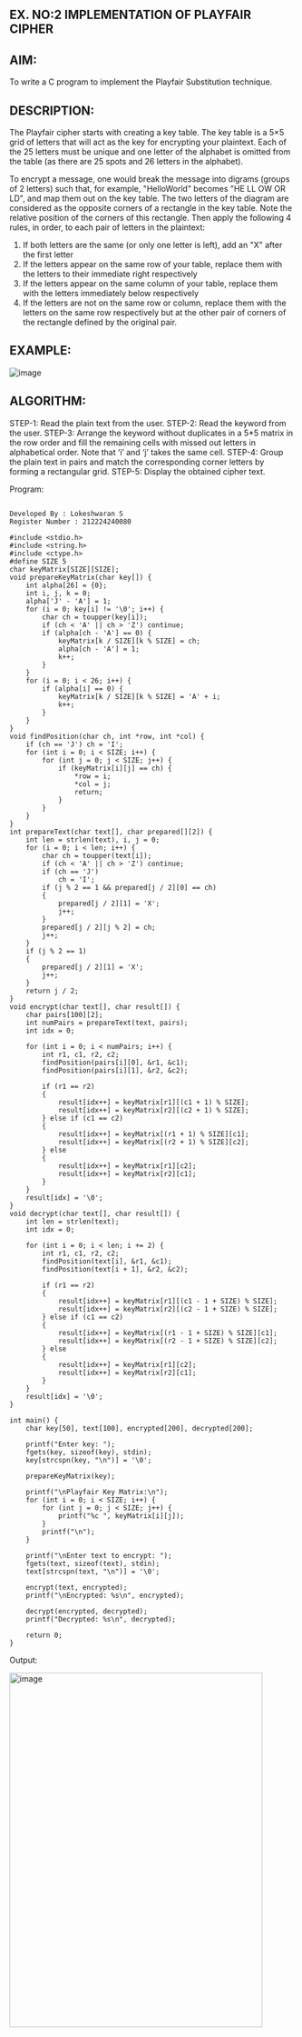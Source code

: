 ## EX. NO:2 IMPLEMENTATION OF PLAYFAIR CIPHER

 

## AIM:
 

 

To write a C program to implement the Playfair Substitution technique.

## DESCRIPTION:

The Playfair cipher starts with creating a key table. The key table is a 5×5 grid of letters that will act as the key for encrypting your plaintext. Each of the 25 letters must be unique and one letter of the alphabet is omitted from the table (as there are 25 spots and 26 letters in the alphabet).

To encrypt a message, one would break the message into digrams (groups of 2 letters) such that, for example, "HelloWorld" becomes "HE LL OW OR LD", and map them out on the key table. The two letters of the diagram are considered as the opposite corners of a rectangle in the key table. Note the relative position of the corners of this rectangle. Then apply the following 4 rules, in order, to each pair of letters in the plaintext:
1.	If both letters are the same (or only one letter is left), add an "X" after the first letter
2.	If the letters appear on the same row of your table, replace them with the letters to their immediate right respectively
3.	If the letters appear on the same column of your table, replace them with the letters immediately below respectively
4.	If the letters are not on the same row or column, replace them with the letters on the same row respectively but at the other pair of corners of the rectangle defined by the original pair.
## EXAMPLE:
![image](https://github.com/Hemamanigandan/EX-NO-2-/assets/149653568/e6858d4f-b122-42ba-acdb-db18ec2e9675)

 

## ALGORITHM:

STEP-1: Read the plain text from the user.
STEP-2: Read the keyword from the user.
STEP-3: Arrange the keyword without duplicates in a 5*5 matrix in the row order and fill the remaining cells with missed out letters in alphabetical order. Note that ‘i’ and ‘j’ takes the same cell.
STEP-4: Group the plain text in pairs and match the corresponding corner letters by forming a rectangular grid.
STEP-5: Display the obtained cipher text.




Program:

```

Developed By : Lokeshwaran S
Register Number : 212224240080

#include <stdio.h>
#include <string.h>
#include <ctype.h>
#define SIZE 5
char keyMatrix[SIZE][SIZE];
void prepareKeyMatrix(char key[]) {
    int alpha[26] = {0}; 
    int i, j, k = 0;
    alpha['J' - 'A'] = 1;
    for (i = 0; key[i] != '\0'; i++) {
        char ch = toupper(key[i]);
        if (ch < 'A' || ch > 'Z') continue;
        if (alpha[ch - 'A'] == 0) {
            keyMatrix[k / SIZE][k % SIZE] = ch;
            alpha[ch - 'A'] = 1;
            k++;
        }
    }
    for (i = 0; i < 26; i++) {
        if (alpha[i] == 0) {
            keyMatrix[k / SIZE][k % SIZE] = 'A' + i;
            k++;
        }
    }
}
void findPosition(char ch, int *row, int *col) {
    if (ch == 'J') ch = 'I'; 
    for (int i = 0; i < SIZE; i++) {
        for (int j = 0; j < SIZE; j++) {
            if (keyMatrix[i][j] == ch) {
                *row = i;
                *col = j;
                return;
            }
        }
    }
}
int prepareText(char text[], char prepared[][2]) {
    int len = strlen(text), i, j = 0;
    for (i = 0; i < len; i++) {
        char ch = toupper(text[i]);
        if (ch < 'A' || ch > 'Z') continue;
        if (ch == 'J') 
            ch = 'I';
        if (j % 2 == 1 && prepared[j / 2][0] == ch) 
        {
            prepared[j / 2][1] = 'X';
            j++;
        }
        prepared[j / 2][j % 2] = ch;
        j++;
    }
    if (j % 2 == 1) 
    {
        prepared[j / 2][1] = 'X';
        j++;
    }
    return j / 2; 
}
void encrypt(char text[], char result[]) {
    char pairs[100][2];
    int numPairs = prepareText(text, pairs);
    int idx = 0;

    for (int i = 0; i < numPairs; i++) {
        int r1, c1, r2, c2;
        findPosition(pairs[i][0], &r1, &c1);
        findPosition(pairs[i][1], &r2, &c2);

        if (r1 == r2) 
        {
            result[idx++] = keyMatrix[r1][(c1 + 1) % SIZE];
            result[idx++] = keyMatrix[r2][(c2 + 1) % SIZE];
        } else if (c1 == c2) 
        {
            result[idx++] = keyMatrix[(r1 + 1) % SIZE][c1];
            result[idx++] = keyMatrix[(r2 + 1) % SIZE][c2];
        } else 
        {
            result[idx++] = keyMatrix[r1][c2];
            result[idx++] = keyMatrix[r2][c1];
        }
    }
    result[idx] = '\0';
}
void decrypt(char text[], char result[]) {
    int len = strlen(text);
    int idx = 0;

    for (int i = 0; i < len; i += 2) {
        int r1, c1, r2, c2;
        findPosition(text[i], &r1, &c1);
        findPosition(text[i + 1], &r2, &c2);

        if (r1 == r2) 
        {
            result[idx++] = keyMatrix[r1][(c1 - 1 + SIZE) % SIZE];
            result[idx++] = keyMatrix[r2][(c2 - 1 + SIZE) % SIZE];
        } else if (c1 == c2) 
        {
            result[idx++] = keyMatrix[(r1 - 1 + SIZE) % SIZE][c1];
            result[idx++] = keyMatrix[(r2 - 1 + SIZE) % SIZE][c2];
        } else 
        {
            result[idx++] = keyMatrix[r1][c2];
            result[idx++] = keyMatrix[r2][c1];
        }
    }
    result[idx] = '\0';
}

int main() {
    char key[50], text[100], encrypted[200], decrypted[200];

    printf("Enter key: ");
    fgets(key, sizeof(key), stdin);
    key[strcspn(key, "\n")] = '\0';

    prepareKeyMatrix(key);

    printf("\nPlayfair Key Matrix:\n");
    for (int i = 0; i < SIZE; i++) {
        for (int j = 0; j < SIZE; j++) {
            printf("%c ", keyMatrix[i][j]);
        }
        printf("\n");
    }

    printf("\nEnter text to encrypt: ");
    fgets(text, sizeof(text), stdin);
    text[strcspn(text, "\n")] = '\0';

    encrypt(text, encrypted);
    printf("\nEncrypted: %s\n", encrypted);

    decrypt(encrypted, decrypted);
    printf("Decrypted: %s\n", decrypted);

    return 0;
}

```




Output:

<img width="446" height="624" alt="image" src="https://github.com/user-attachments/assets/a6336858-5d9d-48bb-846e-7ab445e93e14" />


